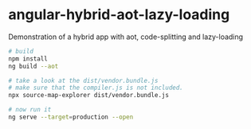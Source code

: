 # angular-hybrid-aot-lazy-loading
Demonstration of a hybrid app with aot, code-splitting and lazy-loading

```sh
# build
npm install
ng build --aot

# take a look at the dist/vendor.bundle.js 
# make sure that the compiler.js is not included.
npx source-map-explorer dist/vendor.bundle.js

# now run it
ng serve --target=production --open
```
